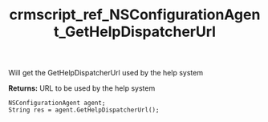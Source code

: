 ﻿---
title: crmscript_ref_NSConfigurationAgent_GetHelpDispatcherUrl
description: String GetHelpDispatcherUrl()
intellisense: NSConfigurationAgent.GetHelpDispatcherUrl
keywords: NSConfigurationAgent,GetHelpDispatcherUrl
so.topic: reference
---

Will get the GetHelpDispatcherUrl used by the help system


**Returns:** URL to be used by the help system

```crmscript
NSConfigurationAgent agent;
String res = agent.GetHelpDispatcherUrl();
```

